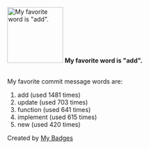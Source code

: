 <img src="https://my-badges.github.io/my-badges/favorite-word.png" alt="My favorite word is &quot;add&quot;." title="My favorite word is &quot;add&quot;." width="128">
<strong>My favorite word is &quot;add&quot;.</strong>
<br><br>

My favorite commit message words are:

1. add (used 1481 times)
2. update (used 703 times)
3. function (used 641 times)
4. implement (used 615 times)
5. new (used 420 times)


Created by <a href="https://github.com/my-badges/my-badges">My Badges</a>